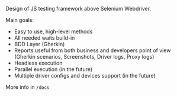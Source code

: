 Design of JS testing framework above Selenium Webdriver.

Main goals:

  - Easy to use, high-level methods
  - All needed waits build-in
  - BDD Layer (Gherkin)
  - Reports useful from both business and developers point of view (Gherkin scenarios, Screenshots, Driver logs, Proxy logs)
  - Headless execution
  - Parallel execution (in the future)
  - Multiple driver configs and devices support (in the future)


More info in `/docs`
